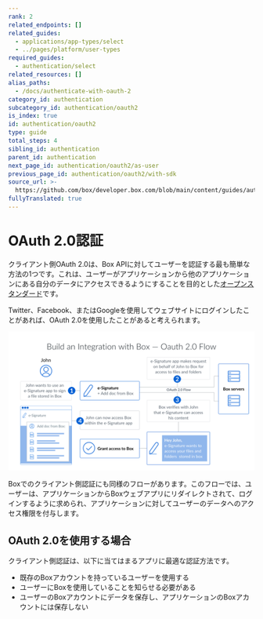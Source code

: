 ```yaml
---
rank: 2
related_endpoints: []
related_guides:
  - applications/app-types/select
  - ../pages/platform/user-types
required_guides:
  - authentication/select
related_resources: []
alias_paths:
  - /docs/authenticate-with-oauth-2
category_id: authentication
subcategory_id: authentication/oauth2
is_index: true
id: authentication/oauth2
type: guide
total_steps: 4
sibling_id: authentication
parent_id: authentication
next_page_id: authentication/oauth2/as-user
previous_page_id: authentication/oauth2/with-sdk
source_url: >-
  https://github.com/box/developer.box.com/blob/main/content/guides/authentication/oauth2/index.md
fullyTranslated: true
---
```

# OAuth 2.0認証

クライアント側OAuth 2.0は、Box APIに対してユーザーを認証する最も簡単な方法の1つです。これは、ユーザーがアプリケーションから他のアプリケーションにある自分のデータにアクセスできるようにすることを目的とした[オープンスタンダード](https://oauth.net/2/)です。

Twitter、Facebook、またはGoogleを使用してウェブサイトにログインしたことがあれば、OAuth 2.0を使用したことがあると考えられます。

<ImageFrame border>

![OAuth 2.0フロー](./oauth2-flow.png)

</ImageFrame>

Boxでのクライアント側認証にも同様のフローがあります。このフローでは、ユーザーは、アプリケーションからBoxウェブアプリにリダイレクトされて、ログインするように求められ、アプリケーションに対してユーザーのデータへのアクセス権限を付与します。

## OAuth 2.0を使用する場合

クライアント側認証は、以下に当てはまるアプリに最適な認証方法です。

* 既存のBoxアカウントを持っているユーザーを使用する
* ユーザーにBoxを使用していることを知らせる必要がある
* ユーザーのBoxアカウントにデータを保存し、アプリケーションのBoxアカウントには保存しない